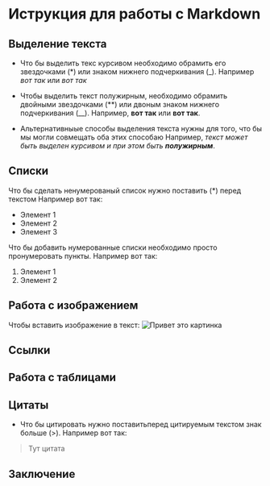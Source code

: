 # Иструкция для работы с Markdown

## Выделение текста

* Что бы выделить текс курсивом необходимо обрамить его звездочками (*) или знаком нижнего подчеркивания (_).
Например *вот так* или _вот так_

* Чтобы выделить текст полужирным, необходимо обрамить двойными звездочками (**) или двоным знаком нижнего подчеркивания (__).
Например, **вот так** или __вот так__.

* Альтернативныые способы выделения текста нужны для того, что бы мы могли совмещать оба этих способаю Например, _текст может быть выделен курсивом и при этом быть **полужирным**_.


## Списки

Что бы сделать ненумерованый список нужно поставить (*) перед текстом
Например вот так:
* Элемент 1
* Элемент 2
* Элемент 3

Что бы добавить нумерованные списки необходимо просто пронумеровать пункты.
Например вот так:
1. Элемент 1
2. Элемент 2


## Работа с изображением 

Чтобы вставить изображение в текст:
![Привет это картинка](chot.png)

## Ссылки

## Работа с таблицами

## Цитаты

* Что бы цитировать нужно поставитьперед цитируемым текстом знак больше (>).
Например вот так:
> Тут цитата 

## Заключение